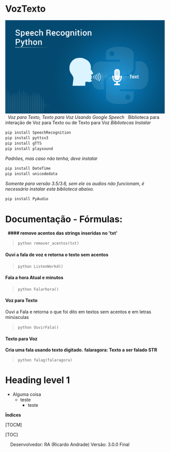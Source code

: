 # VozTexto
![](https://github.com/geniodev/VozTexto/blob/main/speech.png?raw=true)
&nbsp;
*Voz para Texto, Texto para Voz Usando Google Speech*
&nbsp;
Biblioteca para interação de Voz para Texto ou de Texto para Voz
*Bibliotecas Instalar*
```bash
pip install SpeechRecognition
pip install pyttsx3
pip install gTTS
pip install playsound
```
*Padrões, mas caso não tenha, deve instalar*
```bash
pip install DateTime
pip install unicodedata
```
*Somente para versão 3.5/3.6, sem ele os audios não funcionam, é necessário instalar esta biblioteca abaixo.*
```bash
pip install PyAudio
```
# Documentação - Fórmulas:
&nbsp;
**#### remove acentos das strings inseridas no 'txt'**
> `python
remover_acentos(txt)
`

#### Ouvi a fala de voz e retorna o texto sem acentos
> `python
ListenWorkd()
`

#### Fala a hora Atual e minutos
> `python
Falarhora()
`
#### Voz para Texto
Ouvi a Fala e retorna o que foi dito em textos sem acentos e em letras minúsculas
> `python
OuvirFala()
`
#### Texto para Voz
**Cria uma fala usando texto digitado.**
**falaragora: Texto a ser falado STR**
> `python
falag(falaragora)
`
<h1>Heading level 1</h1>

- Alguma coisa
  - teste []()
    - teste





**Índices**

[TOCM]

[TOC]



&nbsp;
&nbsp;
Desenvolvedor: RA (Ricardo Andrade)
Versão: 3.0.0 Final
